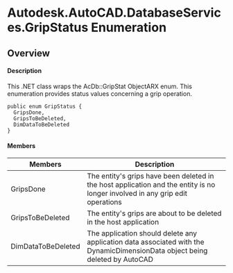 # Autodesk.AutoCAD.DatabaseServices.GripStatus Enumeration

## Overview

#### Description
This .NET class wraps the AcDb::GripStat ObjectARX enum. 
This enumeration provides status values concerning a grip operation.
```text
public enum GripStatus {
  GripsDone,
  GripsToBeDeleted,
  DimDataToBeDeleted
}
```

#### Members
| Members | Description |
| --- | --- |
| GripsDone | The entity's grips have been deleted in the host application and the entity is no longer involved in any grip edit operations |
| GripsToBeDeleted | The entity's grips are about to be deleted in the host application |
| DimDataToBeDeleted | The application should delete any application data associated with the DynamicDimensionData object being deleted by AutoCAD |